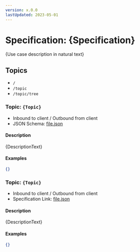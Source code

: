 ```yaml
---
version: x.0.0
lastUpdated: 2023-05-01
---
```


# Specification: {Specification}

{Use case description in natural text}

## Topics

- `/`
- `/topic`
- `/topic/tree`

### Topic: `{Topic}`

- Inbound to client / Outbound from client
- JSON Schema: [file.json]()

#### Description

{DescriptionText}

#### Examples

```json
{}
```

### Topic: `{Topic}`

- Inbound to client / Outbound from client
- Specification Link: [file.json]()

#### Description

{DescriptionText}

#### Examples

```json
{}
```
